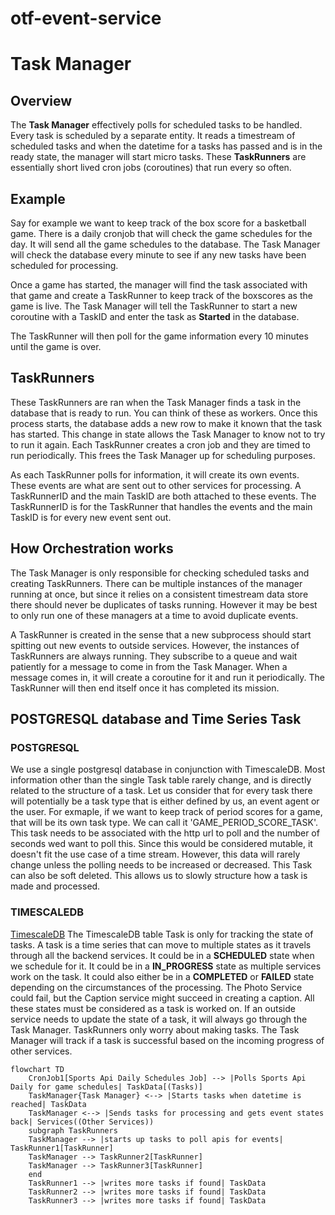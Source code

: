# otf-event-service

# Task Manager
## Overview

The __Task Manager__ effectively polls for scheduled tasks to be handled. Every task is scheduled by a
separate entity. It reads a timestream of scheduled tasks and when the datetime for a tasks has passed
and is in the ready state, the manager will start micro tasks. These __TaskRunners__ are essentially short lived
cron jobs (coroutines) that run every so often.

## Example
Say for example we want to keep track of the box score for a basketball game.
There is a daily cronjob that will check the game schedules for the day. It will send all the game schedules to
the database. The Task Manager will check the database every minute to see if any new tasks have been scheduled for
processing.

Once a game has started, the manager will find the task associated with that game and create a TaskRunner to keep
track of the boxscores as the game is live. The Task Manager will tell the TaskRunner to start a new coroutine with a TaskID and
enter the task as **Started** in the database.

The TaskRunner will then poll for the game information every 10 minutes until the game is over.

## TaskRunners
These TaskRunners are ran when the Task Manager finds a task in the database that is ready to run.
You can think of these as workers.
Once this process starts, the database adds a new row to make it known that the task has started.
This change in state allows the Task Manager to know not to try to run it again.
Each TaskRunner creates a cron job and they are timed to run periodically. This frees the Task Manager up for
scheduling purposes.

As each TaskRunner polls for information, it will create its own events. These events are what are sent out to
other services for processing. A TaskRunnerID and the main TaskID are both attached to these events.
The TaskRunnerID is for the TaskRunner that handles the events and the main TaskID is for every new event
sent out.

## How Orchestration works
The Task Manager is only responsible for checking scheduled tasks and creating TaskRunners.
There can be multiple instances of the manager running at once, but since it relies on a consistent
timestream data store there should never be duplicates of tasks running. However it may be best
to only run one of these managers at a time to avoid duplicate events.

A TaskRunner is created in the sense that a new subprocess should start spitting out new events to
outside services. However, the instances of TaskRunners are always running. They subscribe to a
queue and wait patiently for a message to come in from the Task Manager. When a message comes in,
it will create a coroutine for it and run it periodically. The TaskRunner will then end itself once
it has completed its mission.


## POSTGRESQL database and Time Series Task
### POSTGRESQL
We use a single postgresql database in conjunction with TimescaleDB. Most information other than the single Task table rarely change, and is
directly related to the structure of a task. Let us consider that for every task there will potentially be a task type
that is either defined by us, an event agent or the user.
For exmaple, if we want to keep track of period scores for a game, that will be its own task type. We can call it
'GAME_PERIOD_SCORE_TASK'. This task needs to be associated with the http url to poll and the number of seconds wed want
to poll this. Since this would be considered mutable, it doesn't fit the use case of a time stream. However, this data
will rarely change unless the polling needs to be increased or decreased. This Task can also be soft deleted.
This allows us to slowly structure how a task is made and processed.

### TIMESCALEDB
[TimescaleDB](https://docs.timescale.com/api/latest/)
The TimescaleDB table Task is only for tracking the state of tasks. A task is a time series that can move to multiple states as it travels through all the
backend services. It could be in a **SCHEDULED** state when we schedule for it. It could be in a **IN_PROGRESS** state as multiple
services work on the task. It could also either be in a **COMPLETED** or **FAILED** state depending on the circumstances of
the processing. The Photo Service could fail, but the Caption service might succeed in creating a caption. All these states
must be considered as a task is worked on. If an outside service needs to update the state of a task, it will always go through
the Task Manager. TaskRunners only worry about making tasks. The Task Manager will track if a task is successful based on
the incoming progress of other services.

 

```mermaid
flowchart TD
    CronJob1[Sports Api Daily Schedules Job] --> |Polls Sports Api Daily for game schedules| TaskData[(Tasks)]
    TaskManager{Task Manager} <--> |Starts tasks when datetime is reached| TaskData
    TaskManager <--> |Sends tasks for processing and gets event states back| Services((Other Services))
    subgraph TaskRunners
    TaskManager --> |starts up tasks to poll apis for events| TaskRunner1[TaskRunner]
    TaskManager --> TaskRunner2[TaskRunner]
    TaskManager --> TaskRunner3[TaskRunner]
    end
    TaskRunner1 --> |writes more tasks if found| TaskData
    TaskRunner2 --> |writes more tasks if found| TaskData
    TaskRunner3 --> |writes more tasks if found| TaskData
```
